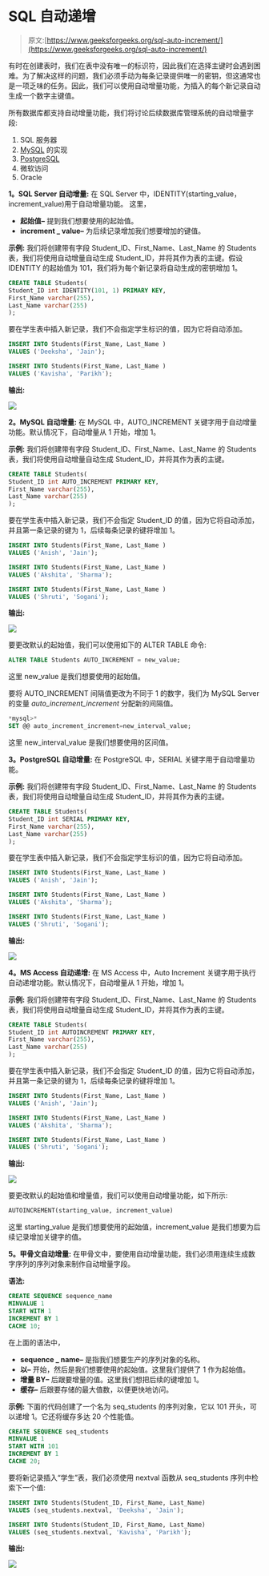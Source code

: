 # SQL 自动递增

> 原文:[https://www.geeksforgeeks.org/sql-auto-increment/](https://www.geeksforgeeks.org/sql-auto-increment/)

有时在创建表时，我们在表中没有唯一的标识符，因此我们在选择主键时会遇到困难。为了解决这样的问题，我们必须手动为每条记录提供唯一的密钥，但这通常也是一项乏味的任务。因此，我们可以使用自动增量功能，为插入的每个新记录自动生成一个数字主键值。

所有数据库都支持自动增量功能，我们将讨论后续数据库管理系统的自动增量字段:

1.  SQL 服务器
2.  [MySQL](https://www.geeksforgeeks.org/mysql-common-mysql-queries/) 的实现
3.  [PostgreSQL](https://www.geeksforgeeks.org/python-database-management-in-postgresql/)
4.  微软访问
5.  Oracle

**1。SQL Server 自动增量:**
在 SQL Server 中，IDENTITY(starting_value，increment_value)用于自动增量功能。
这里，

*   **起始值–**
    提到我们想要使用的起始值。
*   **increment _ value–**
    为后续记录增加我们想要增加的键值。

**示例:**
我们将创建带有字段 Student_ID、First_Name、Last_Name 的 Students 表，我们将使用自动增量自动生成 Student_ID，并将其作为表的主键。假设 IDENTITY 的起始值为 101，我们将为每个新记录将自动生成的密钥增加 1。

```sql
CREATE TABLE Students(
Student_ID int IDENTITY(101, 1) PRIMARY KEY, 
First_Name varchar(255),
Last_Name varchar(255)
);
```

要在学生表中插入新记录，我们不会指定学生标识的值，因为它将自动添加。

```sql
INSERT INTO Students(First_Name, Last_Name ) 
VALUES ('Deeksha', 'Jain');

INSERT INTO Students(First_Name, Last_Name ) 
VALUES ('Kavisha', 'Parikh'); 
```

**输出:**

![](img/77dac72610dc74e794ef1d44465988d8.png)

**2。MySQL 自动增量:**
在 MySQL 中，AUTO_INCREMENT 关键字用于自动增量功能。默认情况下，自动增量从 1 开始，增加 1。

**示例:**
我们将创建带有字段 Student_ID、First_Name、Last_Name 的 Students 表，我们将使用自动增量自动生成 Student_ID，并将其作为表的主键。

```sql
CREATE TABLE Students(
Student_ID int AUTO_INCREMENT PRIMARY KEY, 
First_Name varchar(255),
Last_Name varchar(255)
); 
```

要在学生表中插入新记录，我们不会指定 Student_ID 的值，因为它将自动添加，并且第一条记录的键为 1，后续每条记录的键将增加 1。

```sql
INSERT INTO Students(First_Name, Last_Name ) 
VALUES ('Anish', 'Jain');

INSERT INTO Students(First_Name, Last_Name ) 
VALUES ('Akshita', 'Sharma');

INSERT INTO Students(First_Name, Last_Name ) 
VALUES ('Shruti', 'Sogani'); 
```

**输出:**

![](img/7207793f67e215ba73f97876abb030be.png)

要更改默认的起始值，我们可以使用如下的 ALTER TABLE 命令:

```sql
ALTER TABLE Students AUTO_INCREMENT = new_value; 
```

这里 new_value 是我们想要使用的起始值。

要将 AUTO_INCREMENT 间隔值更改为不同于 1 的数字，我们为 MySQL Server 的变量 *auto_increment_increment* 分配新的间隔值。

```sql
*mysql>*
SET @@ auto_increment_increment=new_interval_value; 
```

这里 new_interval_value 是我们想要使用的区间值。

**3。PostgreSQL 自动增量:**
在 PostgreSQL 中，SERIAL 关键字用于自动增量功能。

**示例:**
我们将创建带有字段 Student_ID、First_Name、Last_Name 的 Students 表，我们将使用自动增量自动生成 Student_ID，并将其作为表的主键。

```sql
CREATE TABLE Students(
Student_ID int SERIAL PRIMARY KEY, 
First_Name varchar(255),
Last_Name varchar(255)
); 
```

要在学生表中插入新记录，我们不会指定学生标识的值，因为它将自动添加。

```sql
INSERT INTO Students(First_Name, Last_Name ) 
VALUES ('Anish', 'Jain');

INSERT INTO Students(First_Name, Last_Name ) 
VALUES ('Akshita', 'Sharma');

INSERT INTO Students(First_Name, Last_Name ) 
VALUES ('Shruti', 'Sogani'); 
```

**输出:**

![](img/7207793f67e215ba73f97876abb030be.png)

**4。MS Access 自动递增:**
在 MS Access 中，Auto Increment 关键字用于执行自动递增功能。默认情况下，自动增量从 1 开始，增加 1。

**示例:**
我们将创建带有字段 Student_ID、First_Name、Last_Name 的 Students 表，我们将使用自动增量自动生成 Student_ID，并将其作为表的主键。

```sql
CREATE TABLE Students(
Student_ID int AUTOINCREMENT PRIMARY KEY, 
First_Name varchar(255),
Last_Name varchar(255)
); 
```

要在学生表中插入新记录，我们不会指定 Student_ID 的值，因为它将自动添加，并且第一条记录的键为 1，后续每条记录的键将增加 1。

```sql
INSERT INTO Students(First_Name, Last_Name ) 
VALUES ('Anish', 'Jain');

INSERT INTO Students(First_Name, Last_Name ) 
VALUES ('Akshita', 'Sharma');

INSERT INTO Students(First_Name, Last_Name ) 
VALUES ('Shruti', 'Sogani'); 
```

**输出:**

![](img/7207793f67e215ba73f97876abb030be.png)

要更改默认的起始值和增量值，我们可以使用自动增量功能，如下所示:

```sql
AUTOINCREMENT(starting_value, increment_value) 
```

这里 starting_value 是我们想要使用的起始值，increment_value 是我们想要为后续记录增加关键字的值。

**5。甲骨文自动增量:**
在甲骨文中，要使用自动增量功能，我们必须用连续生成数字序列的序列对象来制作自动增量字段。

**语法:**

```sql
CREATE SEQUENCE sequence_name
MINVALUE 1
START WITH 1
INCREMENT BY 1
CACHE 10; 
```

在上面的语法中，

*   **sequence _ name–**
    是指我们想要生产的序列对象的名称。
*   **以–**
    开始，然后是我们想要使用的起始值。这里我们提供了 1 作为起始值。
*   **增量 BY–**
    后跟要增量的值。这里我们想把后续的键增加 1。
*   **缓存–**
    后跟要存储的最大值数，以便更快地访问。

**示例:**
下面的代码创建了一个名为 seq_students 的序列对象，它以 101 开头，可以递增 1。它还将缓存多达 20 个性能值。

```sql
CREATE SEQUENCE seq_students
MINVALUE 1
START WITH 101
INCREMENT BY 1
CACHE 20; 
```

要将新记录插入“学生”表，我们必须使用 nextval 函数从 seq_students 序列中检索下一个值:

```sql
INSERT INTO Students(Student_ID, First_Name, Last_Name)
VALUES (seq_students.nextval, 'Deeksha', 'Jain');

INSERT INTO Students(Student_ID, First_Name, Last_Name)
VALUES (seq_students.nextval, 'Kavisha', 'Parikh'); 
```

**输出:**

![](img/77dac72610dc74e794ef1d44465988d8.png)
